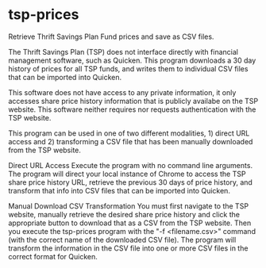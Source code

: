 # tsp-prices

Retrieve Thrift Savings Plan Fund prices and save as CSV files.

The Thrift Savings Plan (TSP) does not interface directly with financial management software, such as Quicken. This
program downloads
a 30 day history of prices for all TSP funds, and writes them to individual CSV files that can be imported into Quicken.

This software does not have access to any private information, it
only accesses share price history information that is publicly availabe on the TSP
website. This software neither requires nor requests authentication with the TSP website.

This program can be used in one of two different modalities, 1) direct URL access and 2) transforming a CSV file that
has been manually
downloaded from the TSP website.

Direct URL Access
Execute the program with no command line arguments. The program will direct your local instance of Chrome
to access the TSP share price history URL, retrieve the previous 30 days of price history,
and transform that info into CSV files that can be imported into Quicken.

Manual Download CSV Transformation
You must first navigate to the TSP website, manually retrieve the desired share price history
and click the appropriate button to download that as a CSV from the TSP website.
Then you execute the tsp-prices program with the "-f <filename.csv>" command (with the correct
name of the downloaded CSV file). The program will transform the information
in the CSV file into one or more CSV files in the correct format for Quicken.
